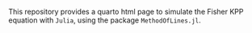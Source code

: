 This repository provides a quarto html page to simulate the Fisher KPP equation with `Julia`, using the package `MethodOfLines.jl`.
